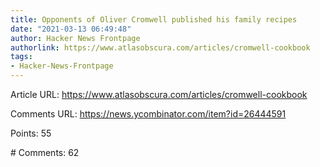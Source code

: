 ```yaml
---
title: Opponents of Oliver Cromwell published his family recipes
date: "2021-03-13 06:49:48"
author: Hacker News Frontpage
authorlink: https://www.atlasobscura.com/articles/cromwell-cookbook
tags:
- Hacker-News-Frontpage
---
```


<p>Article URL: <a href="https://www.atlasobscura.com/articles/cromwell-cookbook">https://www.atlasobscura.com/articles/cromwell-cookbook</a></p>
<p>Comments URL: <a href="https://news.ycombinator.com/item?id=26444591">https://news.ycombinator.com/item?id=26444591</a></p>
<p>Points: 55</p>
<p># Comments: 62</p>
